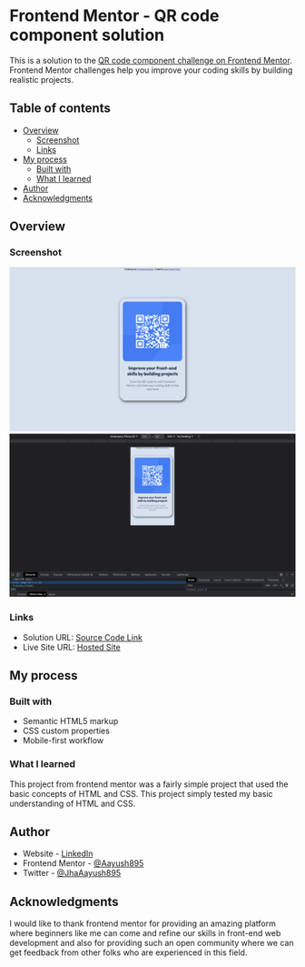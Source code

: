# Frontend Mentor - QR code component solution

This is a solution to the [QR code component challenge on Frontend Mentor](https://www.frontendmentor.io/challenges/qr-code-component-iux_sIO_H). Frontend Mentor challenges help you improve your coding skills by building realistic projects. 

## Table of contents

- [Overview](#overview)
  - [Screenshot](#screenshot)
  - [Links](#links)
- [My process](#my-process)
  - [Built with](#built-with)
  - [What I learned](#what-i-learned)
- [Author](#author)
- [Acknowledgments](#acknowledgments)

## Overview

### Screenshot

![Desktop Mode Screenshot](/Screenshot/Desktop.png)
![Mobile Mode Screenshot](/Screenshot/Mobile.png)

### Links

- Solution URL: [Source Code Link](https://github.com/Aayush895/QR-Code-Component)
- Live Site URL: [Hosted Site](https://aayush895.github.io/QR-Code-Component/)

## My process

### Built with

- Semantic HTML5 markup
- CSS custom properties
- Mobile-first workflow

### What I learned

This project from frontend mentor was a fairly simple project that used the basic concepts of HTML and CSS. This project simply tested my basic understanding of HTML and CSS.

## Author

- Website - [LinkedIn](https://www.linkedin.com/in/aayush-jha-6716b018b/)
- Frontend Mentor - [@Aayush895](https://www.frontendmentor.io/profile/Aayush895)
- Twitter - [@JhaAayush895](https://twitter.com/JhaAayush895)

## Acknowledgments

I would like to thank frontend mentor for providing an amazing platform where beginners like me can come and refine our skills in front-end web development and also for providing such an open community where we can get feedback from other folks who are experienced in this field.
